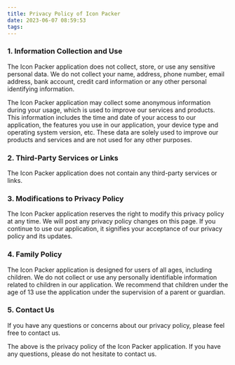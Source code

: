 ```yaml
---
title: Privacy Policy of Icon Packer
date: 2023-06-07 08:59:53
tags:
---
```

### 1. Information Collection and Use
The Icon Packer application does not collect, store, or use any sensitive personal data. We do not collect your name, address, phone number, email address, bank account, credit card information or any other personal identifying information.

The Icon Packer application may collect some anonymous information during your usage, which is used to improve our services and products. This information includes the time and date of your access to our application, the features you use in our application, your device type and operating system version, etc. These data are solely used to improve our products and services and are not used for any other purposes.

### 2. Third-Party Services or Links
The Icon Packer application does not contain any third-party services or links.

### 3. Modifications to Privacy Policy
The Icon Packer application reserves the right to modify this privacy policy at any time. We will post any privacy policy changes on this page. If you continue to use our application, it signifies your acceptance of our privacy policy and its updates.

### 4. Family Policy
The Icon Packer application is designed for users of all ages, including children. We do not collect or use any personally identifiable information related to children in our application. We recommend that children under the age of 13 use the application under the supervision of a parent or guardian.

### 5. Contact Us
If you have any questions or concerns about our privacy policy, please feel free to contact us.

The above is the privacy policy of the Icon Packer application. If you have any questions, please do not hesitate to contact us.

